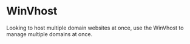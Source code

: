 # WinVhost
Looking to host multiple domain websites at once, use the WinVhost to manage multiple domains at once. 
